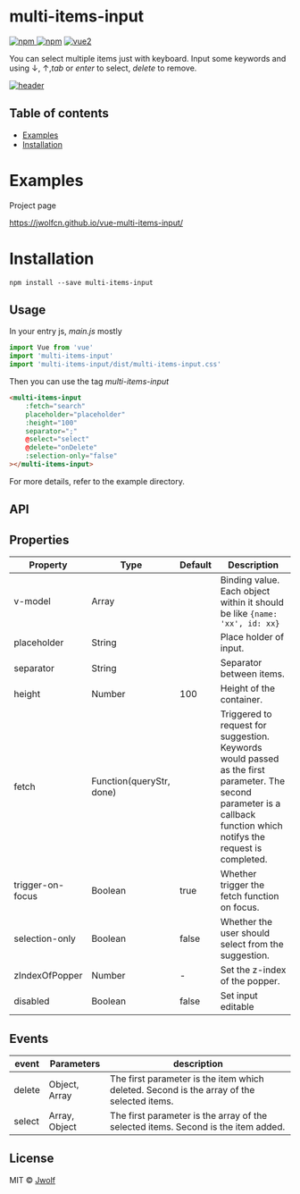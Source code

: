 # multi-items-input

[![npm](https://img.shields.io/npm/v/multi-items-input.svg) ![npm](https://img.shields.io/npm/dm/multi-items-input.svg)](https://www.npmjs.com/package/multi-items-input)
[![vue2](https://img.shields.io/badge/vue-2.x-brightgreen.svg)](https://vuejs.org/)

You can select multiple items just with keyboard. Input some keywords and using ↓, ↑,*tab* or *enter* to select, *delete* to remove. 

[![header](https://jwolf.cn/uploads/1259098224027897856.gif)](https://www.npmjs.com/package/multi-items-input)

## Table of contents

- [Examples](#examples)
- [Installation](#installation)

# Examples

Project page

https://jwolfcn.github.io/vue-multi-items-input/


# Installation

```
npm install --save multi-items-input
```

## Usage

In your entry js,  *main.js*  mostly
```javascript
import Vue from 'vue'
import 'multi-items-input'
import 'multi-items-input/dist/multi-items-input.css'
```

Then you can use the tag  *multi-items-input*

```html
<multi-items-input
    :fetch="search"
    placeholder="placeholder"
    :height="100"
    separator=";"
    @select="select"
    @delete="onDelete"
    :selection-only="false"
></multi-items-input>
```
For more details, refer to the example directory.
## API

## Properties
| Property | Type | Default | Description |
|----------|------|---------|-------------|
| v-model | Array |  | Binding value. Each object within it should be like `{name: 'xx', id: xx}` |
| placeholder | String |  | Place holder of input. |
| separator | String |  | Separator between items. |
| height | Number | 100 | Height of the container. |
| fetch | Function(queryStr, done) || Triggered to request for suggestion. Keywords would passed as the first parameter. The second parameter is a callback function which notifys the request is completed. |
|trigger-on-focus|Boolean| true| Whether trigger the  fetch function on focus.|
|selection-only|Boolean| false| Whether the user should select from the suggestion.|
|zIndexOfPopper|Number| -| Set the z-index of the popper.|
|disabled|Boolean| false| Set input editable|


## Events
| event | Parameters | description |
|-------|------|-------------|
| delete | Object, Array | The first parameter is the item which deleted. Second is the array of the selected items.  |
| select | Array, Object | The first parameter is the array of the selected items. Second is the item added.|

## License

MIT © [Jwolf](https://jwolf.cn)
